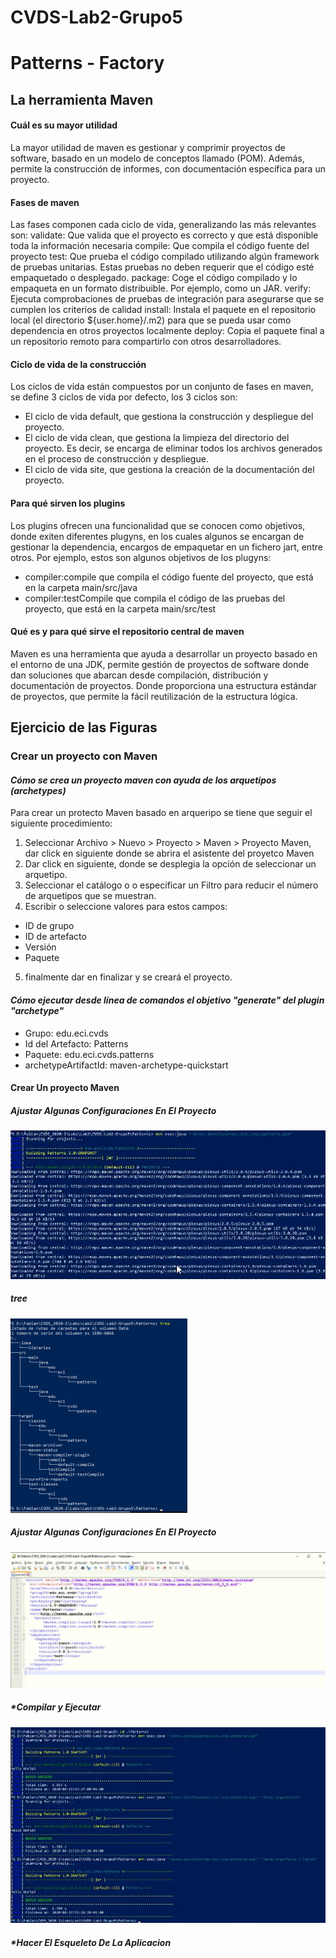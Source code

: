 # CVDS-Lab2-Grupo5
# Patterns - Factory

## La herramienta Maven

#### Cuál es su mayor utilidad
La mayor utilidad de maven es gestionar y comprimir proyectos de software, basado en un modelo de conceptos llamado (POM). Además, permite la construcción de informes, con documentación específica para un proyecto. 

#### Fases de maven

Las fases componen cada ciclo de vida, generalizando las más relevantes son:
validate: Que valida que el proyecto es correcto y que está disponible toda la información necesaria
compile: Que compila el código fuente del proyecto
test: Que prueba el código compilado utilizando algún framework de pruebas unitarias. Estas pruebas no deben requerir que el código esté empaquetado o desplegado.
package: Coge el código compilado y lo empaqueta en un formato distribuible. Por ejemplo, como un JAR.
verify: Ejecuta comprobaciones de pruebas de integración para asegurarse que se cumplen los criterios de calidad
install: Instala el paquete en el repositorio local (el directorio ${user.home}/.m2) para que se pueda usar como dependencia en otros proyectos localmente
deploy: Copia el paquete final a un repositorio remoto para compartirlo con otros desarrolladores.

#### Ciclo de vida de la construcción

Los ciclos de vida están compuestos por un conjunto de fases en maven, se define 3 ciclos de vida por defecto, los 3 ciclos son: 

* El ciclo de vida default, que gestiona la construcción y despliegue del proyecto.
* El ciclo de vida clean, que gestiona la limpieza del directorio del proyecto. Es decir, se encarga de eliminar todos los archivos generados en el proceso de construcción y      despliegue.
* El ciclo de vida site, que gestiona la creación de la documentación del proyecto.

#### Para qué sirven los plugins

Los plugins ofrecen una funcionalidad que se conocen como objetivos, donde exiten diferentes plugyns, en los cuales algunos se encargan de gestionar la dependencia, encargos de empaquetar en un fichero jart, entre otros. Por ejemplo, estos son algunos objetivos de los plugyns:
* compiler:compile que compila el código fuente del proyecto, que está en la carpeta main/src/java
* compiler:testCompile que compila el código de las pruebas del proyecto, que está en la carpeta main/src/test

#### Qué es y para qué sirve el repositorio central de maven
Maven es una herramienta que ayuda a desarrollar un proyecto basado en el entorno de una JDK, permite gestión de proyectos de software donde dan soluciones que abarcan desde compilación, distribución y documentación de proyectos. Donde proporciona una estructura estándar de proyectos, que permite la fácil reutilización de la estructura lógica.

## Ejercicio de las Figuras

### Crear un proyecto con Maven
#### *Cómo se crea un proyecto maven con ayuda de los arquetipos (archetypes)*

Para crear un protecto Maven basado en arqueripo se tiene que seguir el siguiente procedimiento:

1. Seleccionar Archivo > Nuevo > Proyecto > Maven > Proyecto Maven, dar click en siguiente donde se abrira el asistente del proyetco Maven
2. Dar click en siguiente, donde se desplegia la opción de seleccionar un arquetipo.
3. Seleccionar el catálogo o o especificar un Filtro para reducir el número de arquetipos que se muestran.
4. Escribir o seleccione valores para estos campos:
  - ID de grupo
  - ID de artefacto
  - Versión
  - Paquete
5. finalmente dar en finalizar y se creará el proyecto. 

#### *Cómo ejecutar desde línea de comandos el objetivo "generate" del plugin "archetype"*
- Grupo: edu.eci.cvds
- Id del Artefacto: Patterns
- Paquete: edu.eci.cvds.patterns
- archetypeArtifactId: maven-archetype-quickstart

#### Crear Un proyecto Maven

##### Ajustar Algunas Configuraciones En El Proyecto

![texto cualquiera por si no carga la imagen](https://github.com/PaulaSanchez810/CVDS-Lab2-Grupo5/blob/master/compilar%20y%20Ejecutar1.png)

##### tree

![texto cualquiera por si no carga la imagen](https://github.com/PaulaSanchez810/CVDS-Lab2-Grupo5/blob/master/tree.png)


##### Ajustar Algunas Configuraciones En El Proyecto
![texto cualquiera por si no carga la imagen](https://github.com/PaulaSanchez810/CVDS-Lab2-Grupo5/blob/master/pom.png)

##### *Compilar y Ejecutar

![texto cualquiera por si no carga la imagen](https://github.com/PaulaSanchez810/CVDS-Lab2-Grupo5/blob/master/compilar%20y%20Ejecutar2.png)

##### *Hacer El Esqueleto De La Aplicacion










